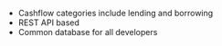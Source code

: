 - Cashflow categories include lending and borrowing
- REST API based
- Common database for all developers
